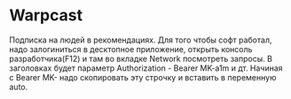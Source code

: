 # Warpcast

Подписка на людей в рекомендациях.
Для того чтобы софт работал, надо залогиниться в десктопное приложение, открыть консоль разработчика(F12) и там во вкладке Network посмотреть запросы.
В заголовках будет параметр Authorization - Bearer MK-a1m и дт. Начиная с Bearer MK- надо скопировать эту строчку и вставить  в переменную auto.
